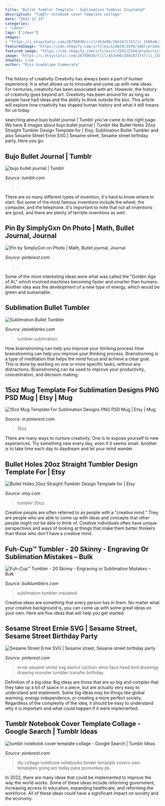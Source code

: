 ```yaml
---
title: "Bullet Tumbler Template - Sublimation Tumbler Insulated"
description: "Tumblr notebook cover template collage"
date: "2022-12-15"
categories:
- "ideas"
tags: ["ideas"]
images:
- "https://i.etsystatic.com/26750030/r/il/453e90/2841471737/il_1588xN.2841471737_rebl.jpg"
featuredImage: "https://cdn.shopify.com/s/files/1/0019/3970/1807/products/30oztaperskinnylid_1200x1200.jpg?v=1596494305"
featured_image: "https://cdn.shopify.com/s/files/1/2543/2264/products/subbullet18oz_1600x.jpg?v=1622571430"
image: "https://i.etsystatic.com/26750030/r/il/453e90/2841471737/il_1588xN.2841471737_rebl.jpg"
ShowToc: true
author: "Miss Guadalupe Cummerata"
---
```



The history of creativity
Creativity has always been a part of human experience. It is what allows us to innovate and come up with new ideas. For centuries, creativity has been associated with art. However, the history of creativity goes beyond art. Creativity has been around for as long as people have had ideas and the ability to think outside the box. This article will explore how creativity has shaped human history and what it still means for us today.

	

		
searching about bujo bullet journal | Tumblr you've came to the right page. We have 8 Images about bujo bullet journal | Tumblr like Bullet Holes 20oz Straight Tumbler Design Template for | Etsy, Sublimation Bullet Tumbler and also Sesame Street Ernie SVG | Sesame street, Sesame street birthday party. Here you go:
		
    
## Bujo Bullet Journal | Tumblr

<img loading=lazy src="https://64.media.tumblr.com/6f3a71d2134c171ba4c7e8a0d346ca2f/989375c835366b01-28/s640x960/7838fb7a6dd93997b67f94296e3dbfdd20be9a49.jpg" onerror="this.onerror=null;this.src='https://tse1.mm.bing.net/th?id=OIP.pOLSAv3km929-yWA3IkY4AHaHa&amp;pid=15.1';" alt="bujo bullet journal | Tumblr">

_Source: tumblr.com_

>. 

	

There are so many different types of invention, it's hard to know where to start. But some of the most famous inventions include the wheel, the computer, and the telephone. It's important to note that not all inventions are good, and there are plenty of terrible inventions as well.

    
## Pin By SimplyGxn On Photo | Math, Bullet Journal, Journal

<img loading=lazy src="https://i.pinimg.com/originals/f8/3b/24/f83b241d445b33979018ee6f9c29f744.jpg" onerror="this.onerror=null;this.src='https://tse3.mm.bing.net/th?id=OIP.TSgDNZTvI25Oy42STin3owHaNK&amp;pid=15.1';" alt="Pin by SimplyGxn on Photo | Math, Bullet journal, Journal">

_Source: pinterest.com_

>. 

	

Some of the more interesting ideas were what was called the "Golden Age of AI," which involved machines becoming faster and smarter than humans. Another idea was the development of a new type of energy, which would be green and sustainable.

    
## Sublimation Bullet Tumbler

<img loading=lazy src="https://cdn.shopify.com/s/files/1/2543/2264/products/subbullet18oz_1600x.jpg?v=1622571430" onerror="this.onerror=null;this.src='https://tse2.mm.bing.net/th?id=OIP.aAC2NalhgIKI0MdlAKsfFQHaJ4&amp;pid=15.1';" alt="Sublimation Bullet Tumbler">

_Source: jasieblanks.com_

>tumbler sublimation. 

	

How brainstroming can help you improve your thinking process
How brainstroming can help you improve your thinking process. Brainstroming is a type of meditation that helps the mind focus and achieve a clear goal. This is done by working on one or more specific tasks, without any distractions. Brainstroming can be used to improve your productivity, concentration, and decision making.

    
## 15oz Mug Template For Sublimation Designs PNG PSD Mug | Etsy | Mug

<img loading=lazy src="https://i.pinimg.com/736x/c1/26/fd/c126fd90287e11b8408ad35fc7397c87.jpg" onerror="this.onerror=null;this.src='https://tse2.mm.bing.net/th?id=OIP.PgqwTh_H7yTi0T-RqAKdFgHaGL&amp;pid=15.1';" alt="15oz Mug Template For Sublimation Designs PNG PSD Mug | Etsy | Mug">

_Source: in.pinterest.com_

>15oz. 

	

There are many ways to nurture creativity. One is to expose yourself to new experiences. Try something new every day, even if it seems small. Another is to take time each day to daydream and let your mind wander.

    
## Bullet Holes 20oz Straight Tumbler Design Template For | Etsy

<img loading=lazy src="https://i.etsystatic.com/26750030/r/il/453e90/2841471737/il_1588xN.2841471737_rebl.jpg" onerror="this.onerror=null;this.src='https://tse3.mm.bing.net/th?id=OIP.Hzzn1_p1SNOpkp1fBbxr4gHaGT&amp;pid=15.1';" alt="Bullet Holes 20oz Straight Tumbler Design Template for | Etsy">

_Source: etsy.com_

>tumbler 20oz. 

	

Creative people are often referred to as people with a "creative mind." They are people who are able to come up with ideas and concepts that other people might not be able to think of. Creative individuals often have unique perspectives and ways of looking at things that make them better thinkers than those who don't have a creative mind.

    
## Fuh-Cup™ Tumbler - 20 Skinny - Engraving Or Sublimation Mistakes – Bulk

<img loading=lazy src="https://cdn.shopify.com/s/files/1/0019/3970/1807/products/30oztaperskinnylid_1200x1200.jpg?v=1596494305" onerror="this.onerror=null;this.src='https://tse3.mm.bing.net/th?id=OIP.vjfZf6aGK5e234ajd5-x9AHaHa&amp;pid=15.1';" alt="Fuh-Cup™ Tumbler - 20 Skinny - Engraving or Sublimation Mistakes – Bulk">

_Source: bulktumblers.com_

>sublimation tumbler insulated. 

	

Creative ideas are something that every person has in them. No matter what your creative background is, you can come up with some great ideas on your own. Here are five ideas that will help you get started: 

    
## Sesame Street Ernie SVG | Sesame Street, Sesame Street Birthday Party

<img loading=lazy src="https://i.pinimg.com/736x/66/d3/03/66d3036e984feebd3af5ca4520c8b739.jpg" onerror="this.onerror=null;this.src='https://tse3.mm.bing.net/th?id=OIP.O-XtqR8dh-LhsFlkJp6RVwHaJl&amp;pid=15.1';" alt="Sesame Street Ernie SVG | Sesame street, Sesame street birthday party">

_Source: pinterest.com_

>ernie sesame street svg stencil cartoon elmo face head bird drawings drawing monster tumbler transfer birthday. 

	

Definition of a big idea:
Big ideas are those that are so big and complex that they take up a lot of space in a piece, but are actually very easy to understand and implement. Some big ideas may be things like global warming, energy independence, or creating a more perfect society. Regardless of the complexity of the idea, it should be easy to understand why it is important and what could happen if it were implemented.

    
## Tumblr Notebook Cover Template Collage - Google Search | Tumblr Ideas

<img loading=lazy src="https://s-media-cache-ak0.pinimg.com/originals/c3/85/95/c38595aed96603ecb2a18bc5ee0f3845.jpg" onerror="this.onerror=null;this.src='https://tse1.mm.bing.net/th?id=OIP.Kfub-M44Za26CktEDeS55gHaHa&amp;pid=15.1';" alt="tumblr notebook cover template collage - Google Search | Tumblr Ideas">

_Source: pinterest.com_

>diy collage notebook notebooks binder template covers own templates going am today para picmonkey pk. 

	

In 2022, there are many ideas that could be implemented to improve the way the world works. Some of these ideas include reforming government, increasing access to education, expanding healthcare, and reforming the workforce. All of these ideas could have a significant impact on society and the economy.

